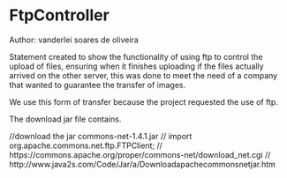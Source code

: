 # FtpController

<p>Author: vanderlei soares de oliveira</p>

<p>Statement created to show the functionality of using ftp to control the upload of files, ensuring when it finishes uploading if the files actually arrived on the other server, this was done to meet the need of a company that wanted to guarantee the transfer of images.</p>
<p>We use this form of transfer because the project requested the use of ftp.</p>

<p>The download jar file contains.</p>
<p>
//download the jar commons-net-1.4.1.jar 
// import org.apache.commons.net.ftp.FTPClient;
// https://commons.apache.org/proper/commons-net/download_net.cgi
// http://www.java2s.com/Code/Jar/a/Downloadapachecommonsnetjar.htm
</p>
